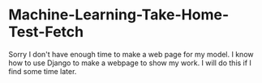 # Machine-Learning-Take-Home-Test-Fetch

Sorry I don't have enough time to make a web page for my model. I know how to use Django to make a webpage to show my work. I will do this if I find some time later.
